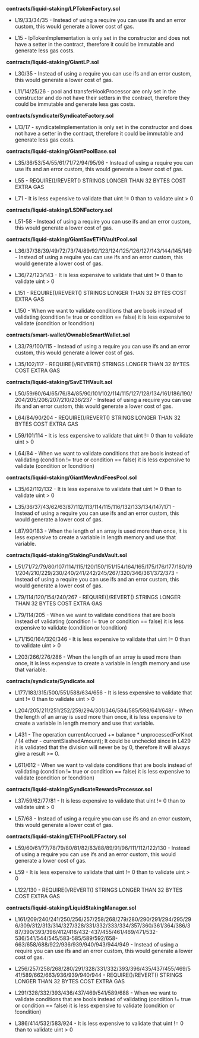 **contracts/liquid-staking/LPTokenFactory.sol**
- L19/33/34/35 - Instead of using a require you can use ifs and an error custom, this would generate a lower cost of gas.

- L15 - lpTokenImplementation is only set in the constructor and does not have a setter in the contract, therefore it could be immutable and generate less gas costs.


**contracts/liquid-staking/GiantLP.sol**
- L30/35 - Instead of using a require you can use ifs and an error custom, this would generate a lower cost of gas.

- L11/14/25/26 - pool and transferHookProcessor are only set in the constructor and do not have their setters in the contract, therefore they could be immutable and generate less gas costs.


**contracts/syndicate/SyndicateFactory.sol**
- L13/17 - syndicateImplementation is only set in the constructor and does not have a setter in the contract, therefore it could be immutable and generate less gas costs.


**contracts/liquid-staking/GiantPoolBase.sol**
- L35/36/53/54/55/61/71/72/94/95/96 - Instead of using a require you can use ifs and an error custom, this would generate a lower cost of gas.

- L55 - REQUIRE()/REVERT() STRINGS LONGER THAN 32 BYTES COST EXTRA GAS

- L71 - It is less expensive to validate that uint != 0 than to validate uint > 0


**contracts/liquid-staking/LSDNFactory.sol**
- L51-58 - Instead of using a require you can use ifs and an error custom, this would generate a lower cost of gas.


**contracts/liquid-staking/GiantSavETHVaultPool.sol**
- L36/37/38/39/49/72/73/74/89/92/123/124/125/126/127/143/144/145/149 - Instead of using a require you can use ifs and an error custom, this would generate a lower cost of gas.

- L36/72/123/143 - It is less expensive to validate that uint != 0 than to validate uint > 0

- L151 - REQUIRE()/REVERT() STRINGS LONGER THAN 32 BYTES COST EXTRA GAS

- L150 - When we want to validate conditions that are bools instead of validating (condition != true or condition == false) it is less expensive to validate (condition or !condition)


**contracts/smart-wallet/OwnableSmartWallet.sol**
- L33/79/100/115 - Instead of using a require you can use ifs and an error custom, this would generate a lower cost of gas.

- L35/102/117 - REQUIRE()/REVERT() STRINGS LONGER THAN 32 BYTES COST EXTRA GAS


**contracts/liquid-staking/SavETHVault.sol**
- L50/59/60/64/65/76/84/85/90/101/102/114/115/127/128/134/161/186/190/204/205/206/207/210/236/237 - Instead of using a require you can use ifs and an error custom, this would generate a lower cost of gas.

- L64/84/90/204 - REQUIRE()/REVERT() STRINGS LONGER THAN 32 BYTES COST EXTRA GAS

- L59/101/114 - It is less expensive to validate that uint != 0 than to validate uint > 0

- L64/84 - When we want to validate conditions that are bools instead of validating (condition != true or condition == false) it is less expensive to validate (condition or !condition)


**contracts/liquid-staking/GiantMevAndFeesPool.sol**
- L35/62/112/132 - It is less expensive to validate that uint != 0 than to validate uint > 0

- L35/36/37/43/62/63/87/112/113/114/115/116/132/133/134/147/171 - Instead of using a require you can use ifs and an error custom, this would generate a lower cost of gas.

- L87/90/183 - When the length of an array is used more than once, it is less expensive to create a variable in length memory and use that variable.


**contracts/liquid-staking/StakingFundsVault.sol**
- L51/71/72/79/80/107/114/115/120/150/151/154/164/165/175/176/177/180/191/204/210/229/230/240/241/242/245/267/320/346/361/372/373 - Instead of using a require you can use ifs and an error custom, this would generate a lower cost of gas.

- L79/114/120/154/240/267 - REQUIRE()/REVERT() STRINGS LONGER THAN 32 BYTES COST EXTRA GAS

- L79/114/205 - When we want to validate conditions that are bools instead of validating (condition != true or condition == false) it is less expensive to validate (condition or !condition)

- L71/150/164/320/346 - It is less expensive to validate that uint != 0 than to validate uint > 0

- L203/266/276/286 - When the length of an array is used more than once, it is less expensive to create a variable in length memory and use that variable.


**contracts/syndicate/Syndicate.sol**
- L177/183/315/500/551/588/634/656 - It is less expensive to validate that uint != 0 than to validate uint > 0

- L204/205/211/251/252/259/294/301/346/584/585/598/641/648/ - When the length of an array is used more than once, it is less expensive to create a variable in length memory and use that variable.

- L431 - The operation currentAccrued += balance * unprocessedForKnot / (4 ether - currentSlashedAmount); It could be uncheckd since in L429 it is validated that the division will never be by 0, therefore it will always give a result >= 0.

- L611/612 - When we want to validate conditions that are bools instead of validating (condition != true or condition == false) it is less expensive to validate (condition or !condition)


**contracts/liquid-staking/SyndicateRewardsProcessor.sol**
- L37/59/62/77/81 - It is less expensive to validate that uint != 0 than to validate uint > 0

- L57/68 - Instead of using a require you can use ifs and an error custom, this would generate a lower cost of gas.


**contracts/liquid-staking/ETHPoolLPFactory.sol**
- L59/60/61/77/78/79/80/81/82/83/88/89/91/96/111/112/122/130 - Instead of using a require you can use ifs and an error custom, this would generate a lower cost of gas.

- L59 - It is less expensive to validate that uint != 0 than to validate uint > 0

- L122/130 - REQUIRE()/REVERT() STRINGS LONGER THAN 32 BYTES COST EXTRA GAS


**contracts/liquid-staking/LiquidStakingManager.sol**
- L161/209/240/241/250/256/257/258/268/279/280/290/291/294/295/296/309/312/313/314/327/328/331/332/333/334/357/360/361/364/386/387/390/393/396/412/416/432-437/455/461/469/471/532-536/541/544/545/583-585/589/592/658-663/658/688/922/936/939/940/943/944/949 - Instead of using a require you can use ifs and an error custom, this would generate a lower cost of gas.

- L256/257/258/268/280/291/328/331/332/393/396/435/437/455/469/541/589/662/663/936/939/940/944 - REQUIRE()/REVERT() STRINGS LONGER THAN 32 BYTES COST EXTRA GAS

- L291/328/332/393/436/437/469/541/589/688 - When we want to validate conditions that are bools instead of validating (condition != true or condition == false) it is less expensive to validate (condition or !condition)

- L386/414/532/583/924 - It is less expensive to validate that uint != 0 than to validate uint > 0
